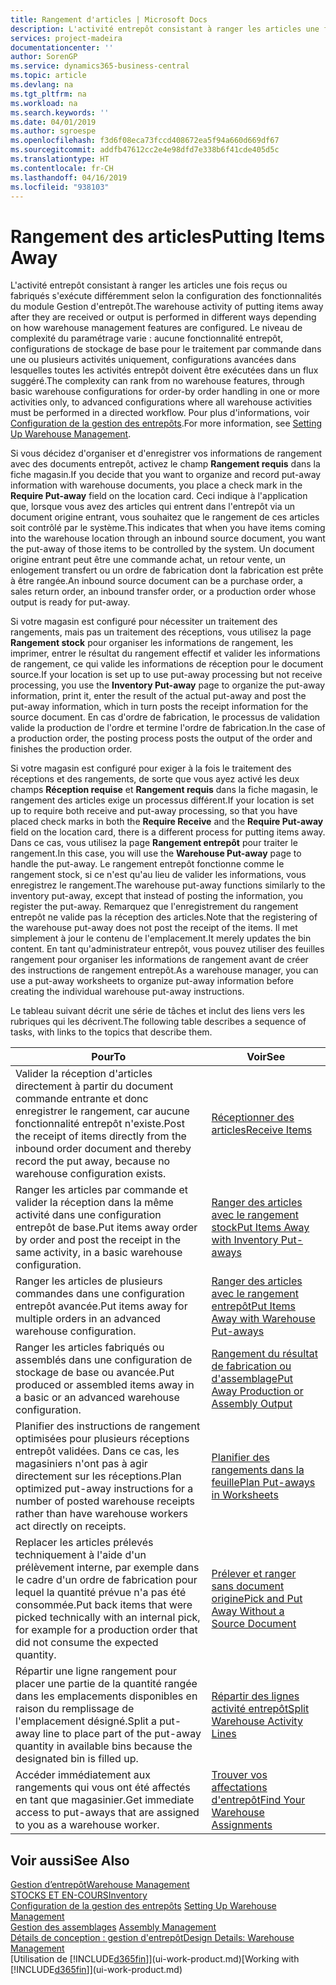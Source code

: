 ```yaml
---
title: Rangement d'articles | Microsoft Docs
description: L'activité entrepôt consistant à ranger les articles une fois reçus ou fabriqués s'exécute différemment selon la configuration des fonctionnalités du module Gestion d'entrepôt.
services: project-madeira
documentationcenter: ''
author: SorenGP
ms.service: dynamics365-business-central
ms.topic: article
ms.devlang: na
ms.tgt_pltfrm: na
ms.workload: na
ms.search.keywords: ''
ms.date: 04/01/2019
ms.author: sgroespe
ms.openlocfilehash: f3d6f08eca73fccd408672ea5f94a660d669df67
ms.sourcegitcommit: addfb47612cc2e4e98dfd7e338b6f41cde405d5c
ms.translationtype: HT
ms.contentlocale: fr-CH
ms.lasthandoff: 04/16/2019
ms.locfileid: "938103"
---
```

# <a name="putting-items-away"></a><span data-ttu-id="30fcc-103">Rangement des articles</span><span class="sxs-lookup"><span data-stu-id="30fcc-103">Putting Items Away</span></span>
<span data-ttu-id="30fcc-104">L'activité entrepôt consistant à ranger les articles une fois reçus ou fabriqués s'exécute différemment selon la configuration des fonctionnalités du module Gestion d'entrepôt.</span><span class="sxs-lookup"><span data-stu-id="30fcc-104">The warehouse activity of putting items away after they are received or output is performed in different ways depending on how warehouse management features are configured.</span></span> <span data-ttu-id="30fcc-105">Le niveau de complexité du paramétrage varie : aucune fonctionnalité entrepôt, configurations de stockage de base pour le traitement par commande dans une ou plusieurs activités uniquement, configurations avancées dans lesquelles toutes les activités entrepôt doivent être exécutées dans un flux suggéré.</span><span class="sxs-lookup"><span data-stu-id="30fcc-105">The complexity can rank from no warehouse features, through basic warehouse configurations for order-by order handling in one or more activities only, to advanced configurations where all warehouse activities must be performed in a directed workflow.</span></span> <span data-ttu-id="30fcc-106">Pour plus d'informations, voir [Configuration de la gestion des entrepôts](warehouse-setup-warehouse.md).</span><span class="sxs-lookup"><span data-stu-id="30fcc-106">For more information, see [Setting Up Warehouse Management](warehouse-setup-warehouse.md).</span></span>

<span data-ttu-id="30fcc-107">Si vous décidez d'organiser et d'enregistrer vos informations de rangement avec des documents entrepôt, activez le champ **Rangement requis** dans la fiche magasin.</span><span class="sxs-lookup"><span data-stu-id="30fcc-107">If you decide that you want to organize and record put-away information with warehouse documents, you place a check mark in the **Require Put-away** field on the location card.</span></span> <span data-ttu-id="30fcc-108">Ceci indique à l'application que, lorsque vous avez des articles qui entrent dans l'entrepôt via un document origine entrant, vous souhaitez que le rangement de ces articles soit contrôlé par le système.</span><span class="sxs-lookup"><span data-stu-id="30fcc-108">This indicates that when you have items coming into the warehouse location through an inbound source document, you want the put-away of those items to be controlled by the system.</span></span> <span data-ttu-id="30fcc-109">Un document origine entrant peut être une commande achat, un retour vente, un enlogement transfert ou un ordre de fabrication dont la fabrication est prête à être rangée.</span><span class="sxs-lookup"><span data-stu-id="30fcc-109">An inbound source document can be a purchase order, a sales return order, an inbound transfer order, or a production order whose output is ready for put-away.</span></span>  

<span data-ttu-id="30fcc-110">Si votre magasin est configuré pour nécessiter un traitement des rangements, mais pas un traitement des réceptions, vous utilisez la page **Rangement stock** pour organiser les informations de rangement, les imprimer, entrer le résultat du rangement effectif et valider les informations de rangement, ce qui valide les informations de réception pour le document source.</span><span class="sxs-lookup"><span data-stu-id="30fcc-110">If your location is set up to use put-away processing but not receive processing, you use the **Inventory Put-away** page to organize the put-away information, print it, enter the result of the actual put-away and post the put-away information, which in turn posts the receipt information for the source document.</span></span> <span data-ttu-id="30fcc-111">En cas d'ordre de fabrication, le processus de validation valide la production de l'ordre et termine l'ordre de fabrication.</span><span class="sxs-lookup"><span data-stu-id="30fcc-111">In the case of a production order, the posting process posts the output of the order and finishes the production order.</span></span>

<span data-ttu-id="30fcc-112">Si votre magasin est configuré pour exiger à la fois le traitement des réceptions et des rangements, de sorte que vous ayez activé les deux champs **Réception requise** et **Rangement requis** dans la fiche magasin, le rangement des articles exige un processus différent.</span><span class="sxs-lookup"><span data-stu-id="30fcc-112">If your location is set up to require both receive and put-away processing, so that you have placed check marks in both the **Require Receive** and the **Require Put-away** field on the location card, there is a different process for putting items away.</span></span> <span data-ttu-id="30fcc-113">Dans ce cas, vous utilisez la page **Rangement entrepôt** pour traiter le rangement.</span><span class="sxs-lookup"><span data-stu-id="30fcc-113">In this case, you will use the **Warehouse Put-away** page to handle the put-away.</span></span> <span data-ttu-id="30fcc-114">Le rangement entrepôt fonctionne comme le rangement stock, si ce n'est qu'au lieu de valider les informations, vous enregistrez le rangement.</span><span class="sxs-lookup"><span data-stu-id="30fcc-114">The warehouse put-away functions similarly to the inventory put-away, except that instead of posting the information, you register the put-away.</span></span> <span data-ttu-id="30fcc-115">Remarquez que l'enregistrement du rangement entrepôt ne valide pas la réception des articles.</span><span class="sxs-lookup"><span data-stu-id="30fcc-115">Note that the registering of the warehouse put-away does not post the receipt of the items.</span></span> <span data-ttu-id="30fcc-116">Il met simplement à jour le contenu de l'emplacement.</span><span class="sxs-lookup"><span data-stu-id="30fcc-116">It merely updates the bin content.</span></span> <span data-ttu-id="30fcc-117">En tant qu'administrateur entrepôt, vous pouvez utiliser des feuilles rangement pour organiser les informations de rangement avant de créer des instructions de rangement entrepôt.</span><span class="sxs-lookup"><span data-stu-id="30fcc-117">As a warehouse manager, you can use a put-away worksheets to organize put-away information before creating the individual warehouse put-away instructions.</span></span>

<span data-ttu-id="30fcc-118">Le tableau suivant décrit une série de tâches et inclut des liens vers les rubriques qui les décrivent.</span><span class="sxs-lookup"><span data-stu-id="30fcc-118">The following table describes a sequence of tasks, with links to the topics that describe them.</span></span>   

|<span data-ttu-id="30fcc-119">**Pour**</span><span class="sxs-lookup"><span data-stu-id="30fcc-119">**To**</span></span>|<span data-ttu-id="30fcc-120">**Voir**</span><span class="sxs-lookup"><span data-stu-id="30fcc-120">**See**</span></span>|  
|------------|-------------|  
|<span data-ttu-id="30fcc-121">Valider la réception d'articles directement à partir du document commande entrante et donc enregistrer le rangement, car aucune fonctionnalité entrepôt n'existe.</span><span class="sxs-lookup"><span data-stu-id="30fcc-121">Post the receipt of items directly from the inbound order document and thereby record the put away, because no warehouse configuration exists.</span></span>|[<span data-ttu-id="30fcc-122">Réceptionner des articles</span><span class="sxs-lookup"><span data-stu-id="30fcc-122">Receive Items</span></span>](warehouse-how-receive-items.md)|  
|<span data-ttu-id="30fcc-123">Ranger les articles par commande et valider la réception dans la même activité dans une configuration entrepôt de base.</span><span class="sxs-lookup"><span data-stu-id="30fcc-123">Put items away order by order and post the receipt in the same activity, in a basic warehouse configuration.</span></span>|[<span data-ttu-id="30fcc-124">Ranger des articles avec le rangement stock</span><span class="sxs-lookup"><span data-stu-id="30fcc-124">Put Items Away with Inventory Put-aways</span></span>](warehouse-how-to-put-items-away-with-inventory-put-aways.md)|  
|<span data-ttu-id="30fcc-125">Ranger les articles de plusieurs commandes dans une configuration entrepôt avancée.</span><span class="sxs-lookup"><span data-stu-id="30fcc-125">Put items away for multiple orders in an advanced warehouse configuration.</span></span>|[<span data-ttu-id="30fcc-126">Ranger des articles avec le rangement entrepôt</span><span class="sxs-lookup"><span data-stu-id="30fcc-126">Put Items Away with Warehouse Put-aways</span></span>](warehouse-how-to-put-items-away-with-warehouse-put-aways.md)|  
|<span data-ttu-id="30fcc-127">Ranger les articles fabriqués ou assemblés dans une configuration de stockage de base ou avancée.</span><span class="sxs-lookup"><span data-stu-id="30fcc-127">Put produced or assembled items away in a basic or an advanced warehouse configuration.</span></span>|[<span data-ttu-id="30fcc-128">Rangement du résultat de fabrication ou d'assemblage</span><span class="sxs-lookup"><span data-stu-id="30fcc-128">Put Away Production or Assembly Output</span></span>](warehouse-how-to-put-away-production-output.md)|
|<span data-ttu-id="30fcc-129">Planifier des instructions de rangement optimisées pour plusieurs réceptions entrepôt validées. Dans ce cas, les magasiniers n'ont pas à agir directement sur les réceptions.</span><span class="sxs-lookup"><span data-stu-id="30fcc-129">Plan optimized put-away instructions for a number of posted warehouse receipts rather than have warehouse workers act directly on receipts.</span></span>|[<span data-ttu-id="30fcc-130">Planifier des rangements dans la feuille</span><span class="sxs-lookup"><span data-stu-id="30fcc-130">Plan Put-aways in Worksheets</span></span>](warehouse-how-to-plan-put-aways-in-worksheets.md)|  
|<span data-ttu-id="30fcc-131">Replacer les articles prélevés techniquement à l'aide d'un prélèvement interne, par exemple dans le cadre d'un ordre de fabrication pour lequel la quantité prévue n'a pas été consommée.</span><span class="sxs-lookup"><span data-stu-id="30fcc-131">Put back items that were picked technically with an internal pick, for example for a production order that did not consume the expected quantity.</span></span>|[<span data-ttu-id="30fcc-132">Prélever et ranger sans document origine</span><span class="sxs-lookup"><span data-stu-id="30fcc-132">Pick and Put Away Without a Source Document</span></span>](warehouse-how-to-create-put-aways-from-internal-put-aways.md)|
|<span data-ttu-id="30fcc-133">Répartir une ligne rangement pour placer une partie de la quantité rangée dans les emplacements disponibles en raison du remplissage de l'emplacement désigné.</span><span class="sxs-lookup"><span data-stu-id="30fcc-133">Split a put-away line to place part of the put-away quantity in available bins because the designated bin is filled up.</span></span>|[<span data-ttu-id="30fcc-134">Répartir des lignes activité entrepôt</span><span class="sxs-lookup"><span data-stu-id="30fcc-134">Split Warehouse Activity Lines</span></span>](warehouse-how-to-split-warehouse-activity-lines.md)|
|<span data-ttu-id="30fcc-135">Accéder immédiatement aux rangements qui vous ont été affectés en tant que magasinier.</span><span class="sxs-lookup"><span data-stu-id="30fcc-135">Get immediate access to put-aways that are assigned to you as a warehouse worker.</span></span>|[<span data-ttu-id="30fcc-136">Trouver vos affectations d'entrepôt</span><span class="sxs-lookup"><span data-stu-id="30fcc-136">Find Your Warehouse Assignments</span></span>](warehouse-how-to-find-your-warehouse-assignments.md)|    

## <a name="see-also"></a><span data-ttu-id="30fcc-137">Voir aussi</span><span class="sxs-lookup"><span data-stu-id="30fcc-137">See Also</span></span>  
[<span data-ttu-id="30fcc-138">Gestion d’entrepôt</span><span class="sxs-lookup"><span data-stu-id="30fcc-138">Warehouse Management</span></span>](warehouse-manage-warehouse.md)  
[<span data-ttu-id="30fcc-139">STOCKS ET EN-COURS</span><span class="sxs-lookup"><span data-stu-id="30fcc-139">Inventory</span></span>](inventory-manage-inventory.md)  
<span data-ttu-id="30fcc-140">[Configuration de la gestion des entrepôts](warehouse-setup-warehouse.md)   </span><span class="sxs-lookup"><span data-stu-id="30fcc-140">[Setting Up Warehouse Management](warehouse-setup-warehouse.md)   </span></span>  
<span data-ttu-id="30fcc-141">[Gestion des assemblages](assembly-assemble-items.md)  </span><span class="sxs-lookup"><span data-stu-id="30fcc-141">[Assembly Management](assembly-assemble-items.md)  </span></span>  
[<span data-ttu-id="30fcc-142">Détails de conception : gestion d'entrepôt</span><span class="sxs-lookup"><span data-stu-id="30fcc-142">Design Details: Warehouse Management</span></span>](design-details-warehouse-management.md)  
<span data-ttu-id="30fcc-143">[Utilisation de [!INCLUDE[d365fin](includes/d365fin_md.md)]](ui-work-product.md)</span><span class="sxs-lookup"><span data-stu-id="30fcc-143">[Working with [!INCLUDE[d365fin](includes/d365fin_md.md)]](ui-work-product.md)</span></span>  
